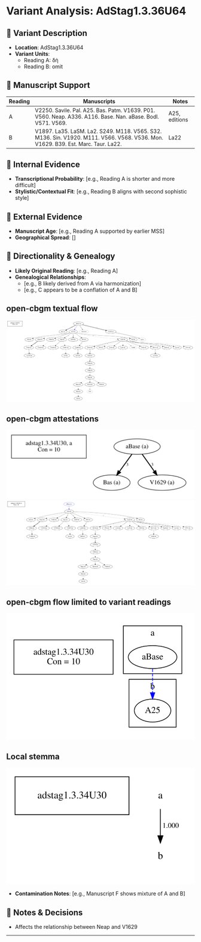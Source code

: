 # Variant Analysis: AdStag1.3.36U64

## 📌 Variant Description
- **Location**: AdStag1.3.36U64
- **Variant Units**: 
  - Reading A: δὴ
  - Reading B: omit

## 🧬 Manuscript Support
| Reading | Manuscripts | Notes |
|--------|-------------|-------|
| A      | V2250. Savile. Pal. A25. Bas. Patm. V1639. P01. V560. Neap. A336. A116. Base. Nan. aBase. Bodl. V571. V569. | A25, editions  |
| B      | V1897. La35. LaSM. La2. S249. M118. V565. S32. M136. Sin. V1920. M111. V566. V568. V536. Mon. V1629. B39. Est. Marc. Taur. La22.    | La22 |

## 🧠 Internal Evidence
- **Transcriptional Probability**: [e.g., Reading A is shorter and more difficult]
- **Stylistic/Contextual Fit**: [e.g., Reading B aligns with second sophistic style]

## 🧭 External Evidence
- **Manuscript Age**: [e.g., Reading A supported by earlier MSS]
- **Geographical Spread**: []

## 🔄 Directionality & Genealogy
- **Likely Original Reading**: [e.g., Reading A]
- **Genealogical Relationships**:
  - [e.g., B likely derived from A via harmonization]
  - [e.g., C appears to be a conflation of A and B]
## open-cbgm textual flow ##
![adstag1.3.34U30](flow/adstag1.3.34U30-textual-flow.svg "adstag1.3.34U30")
## open-cbgm attestations ##
![adstag1.3.34U30Ra](attestations/adstag1.3.34U30Ra-coherence-attestations.svg "adstag1.3.34U30Ra")
![adstag1.3.34U30Rb](attestations/adstag1.3.34U30Rb-coherence-attestations.svg "adstag1.3.34U30Rb")
## open-cbgm flow limited to variant readings ##
![adstag1.3.34U30](variants/adstag1.3.34U30-coherence-variants.svg "adstag1.3.34U30")
## Local stemma ##
![adstag1.3.34U30](local/adstag1.3.34U30-local-stemma.svg "adstag1.3.34U30")

- **Contamination Notes**: [e.g., Manuscript F shows mixture of A and B]

## 📝 Notes & Decisions
- Affects the relationship between Neap and V1629

---
